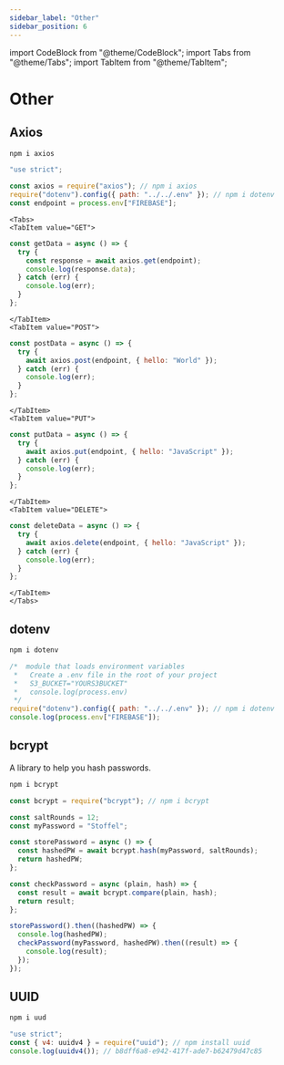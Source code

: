 ```yaml
---
sidebar_label: "Other"
sidebar_position: 6
---
```


import CodeBlock from "@theme/CodeBlock";
import Tabs from "@theme/Tabs";
import TabItem from "@theme/TabItem";

# Other

## Axios

```bash
npm i axios
```

```js
"use strict";

const axios = require("axios"); // npm i axios
require("dotenv").config({ path: "../../.env" }); // npm i dotenv
const endpoint = process.env["FIREBASE"];
```

```mdx-code-block
<Tabs>
<TabItem value="GET">
```

```js
const getData = async () => {
  try {
    const response = await axios.get(endpoint);
    console.log(response.data);
  } catch (err) {
    console.log(err);
  }
};
```

```mdx-code-block
</TabItem>
<TabItem value="POST">
```

```js
const postData = async () => {
  try {
    await axios.post(endpoint, { hello: "World" });
  } catch (err) {
    console.log(err);
  }
};
```

```mdx-code-block
</TabItem>
<TabItem value="PUT">
```

```js
const putData = async () => {
  try {
    await axios.put(endpoint, { hello: "JavaScript" });
  } catch (err) {
    console.log(err);
  }
};
```

```mdx-code-block
</TabItem>
<TabItem value="DELETE">
```

```js
const deleteData = async () => {
  try {
    await axios.delete(endpoint, { hello: "JavaScript" });
  } catch (err) {
    console.log(err);
  }
};
```

```mdx-code-block
</TabItem>
</Tabs>
```

## dotenv

```bash
npm i dotenv
```

```javascript
/*  module that loads environment variables
 *   Create a .env file in the root of your project
 *   S3_BUCKET="YOURS3BUCKET"
 *   console.log(process.env)
 */
require("dotenv").config({ path: "../../.env" }); // npm i dotenv
console.log(process.env["FIREBASE"]);
```

## bcrypt

A library to help you hash passwords.

```bash
npm i bcrypt
```

```javascript
const bcrypt = require("bcrypt"); // npm i bcrypt

const saltRounds = 12;
const myPassword = "Stoffel";

const storePassword = async () => {
  const hashedPW = await bcrypt.hash(myPassword, saltRounds);
  return hashedPW;
};

const checkPassword = async (plain, hash) => {
  const result = await bcrypt.compare(plain, hash);
  return result;
};

storePassword().then((hashedPW) => {
  console.log(hashedPW);
  checkPassword(myPassword, hashedPW).then((result) => {
    console.log(result);
  });
});
```

## UUID

```bash
npm i uud
```

```javascript
"use strict";
const { v4: uuidv4 } = require("uuid"); // npm install uuid
console.log(uuidv4()); // b8dff6a8-e942-417f-ade7-b62479d47c85
```
